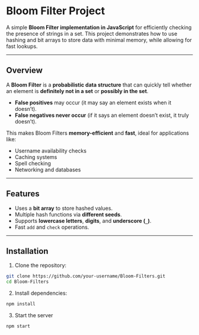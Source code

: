 # Bloom Filter Project

A simple **Bloom Filter implementation in JavaScript** for efficiently checking the presence of strings in a set. This project demonstrates how to use hashing and bit arrays to store data with minimal memory, while allowing for fast lookups.  

---

## Overview

A **Bloom Filter** is a **probabilistic data structure** that can quickly tell whether an element is **definitely not in a set** or **possibly in the set**.  

- **False positives** may occur (it may say an element exists when it doesn’t).  
- **False negatives never occur** (if it says an element doesn’t exist, it truly doesn’t).  

This makes Bloom Filters **memory-efficient** and **fast**, ideal for applications like:

- Username availability checks
- Caching systems
- Spell checking
- Networking and databases

---

## Features

- Uses a **bit array** to store hashed values.
- Multiple hash functions via **different seeds**.
- Supports **lowercase letters**, **digits**, and **underscore (`_`)**.
- Fast `add` and `check` operations.

---

## Installation

1. Clone the repository:

```bash
git clone https://github.com/your-username/Bloom-Filters.git
cd Bloom-Filters
```
2. Install dependencies:

```bash
npm install
```

3. Start the server

```bash
npm start
```